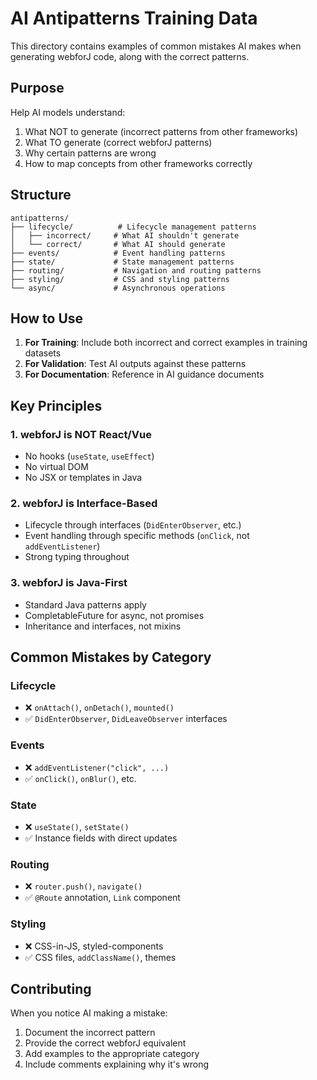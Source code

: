 # AI Antipatterns Training Data

This directory contains examples of common mistakes AI makes when generating webforJ code, along with the correct patterns.

## Purpose

Help AI models understand:
1. What NOT to generate (incorrect patterns from other frameworks)
2. What TO generate (correct webforJ patterns)
3. Why certain patterns are wrong
4. How to map concepts from other frameworks correctly

## Structure

```
antipatterns/
├── lifecycle/          # Lifecycle management patterns
│   ├── incorrect/     # What AI shouldn't generate
│   └── correct/       # What AI should generate
├── events/            # Event handling patterns
├── state/             # State management patterns
├── routing/           # Navigation and routing patterns
├── styling/           # CSS and styling patterns
└── async/             # Asynchronous operations
```

## How to Use

1. **For Training**: Include both incorrect and correct examples in training datasets
2. **For Validation**: Test AI outputs against these patterns
3. **For Documentation**: Reference in AI guidance documents

## Key Principles

### 1. webforJ is NOT React/Vue
- No hooks (`useState`, `useEffect`)
- No virtual DOM
- No JSX or templates in Java

### 2. webforJ is Interface-Based
- Lifecycle through interfaces (`DidEnterObserver`, etc.)
- Event handling through specific methods (`onClick`, not `addEventListener`)
- Strong typing throughout

### 3. webforJ is Java-First
- Standard Java patterns apply
- CompletableFuture for async, not promises
- Inheritance and interfaces, not mixins

## Common Mistakes by Category

### Lifecycle
- ❌ `onAttach()`, `onDetach()`, `mounted()`
- ✅ `DidEnterObserver`, `DidLeaveObserver` interfaces

### Events
- ❌ `addEventListener("click", ...)`
- ✅ `onClick()`, `onBlur()`, etc.

### State
- ❌ `useState()`, `setState()`
- ✅ Instance fields with direct updates

### Routing
- ❌ `router.push()`, `navigate()`
- ✅ `@Route` annotation, `Link` component

### Styling
- ❌ CSS-in-JS, styled-components
- ✅ CSS files, `addClassName()`, themes

## Contributing

When you notice AI making a mistake:
1. Document the incorrect pattern
2. Provide the correct webforJ equivalent
3. Add examples to the appropriate category
4. Include comments explaining why it's wrong